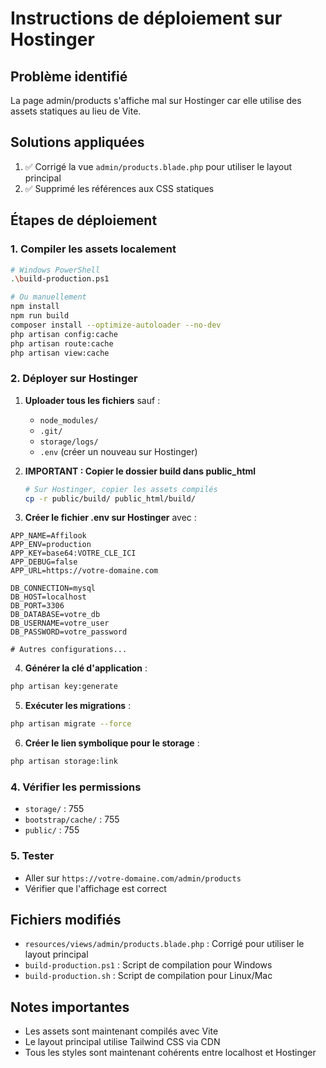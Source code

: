 # Instructions de déploiement sur Hostinger

## Problème identifié
La page admin/products s'affiche mal sur Hostinger car elle utilise des assets statiques au lieu de Vite.

## Solutions appliquées
1. ✅ Corrigé la vue `admin/products.blade.php` pour utiliser le layout principal
2. ✅ Supprimé les références aux CSS statiques

## Étapes de déploiement

### 1. Compiler les assets localement
```bash
# Windows PowerShell
.\build-production.ps1

# Ou manuellement
npm install
npm run build
composer install --optimize-autoloader --no-dev
php artisan config:cache
php artisan route:cache
php artisan view:cache
```

### 2. Déployer sur Hostinger
1. **Uploader tous les fichiers** sauf :
   - `node_modules/`
   - `.git/`
   - `storage/logs/`
   - `.env` (créer un nouveau sur Hostinger)

2. **IMPORTANT : Copier le dossier build dans public_html**
   ```bash
   # Sur Hostinger, copier les assets compilés
   cp -r public/build/ public_html/build/
   ```

3. **Créer le fichier .env sur Hostinger** avec :
```env
APP_NAME=Affilook
APP_ENV=production
APP_KEY=base64:VOTRE_CLE_ICI
APP_DEBUG=false
APP_URL=https://votre-domaine.com

DB_CONNECTION=mysql
DB_HOST=localhost
DB_PORT=3306
DB_DATABASE=votre_db
DB_USERNAME=votre_user
DB_PASSWORD=votre_password

# Autres configurations...
```

4. **Générer la clé d'application** :
```bash
php artisan key:generate
```

5. **Exécuter les migrations** :
```bash
php artisan migrate --force
```

6. **Créer le lien symbolique pour le storage** :
```bash
php artisan storage:link
```

### 4. Vérifier les permissions
- `storage/` : 755
- `bootstrap/cache/` : 755
- `public/` : 755

### 5. Tester
- Aller sur `https://votre-domaine.com/admin/products`
- Vérifier que l'affichage est correct

## Fichiers modifiés
- `resources/views/admin/products.blade.php` : Corrigé pour utiliser le layout principal
- `build-production.ps1` : Script de compilation pour Windows
- `build-production.sh` : Script de compilation pour Linux/Mac

## Notes importantes
- Les assets sont maintenant compilés avec Vite
- Le layout principal utilise Tailwind CSS via CDN
- Tous les styles sont maintenant cohérents entre localhost et Hostinger
